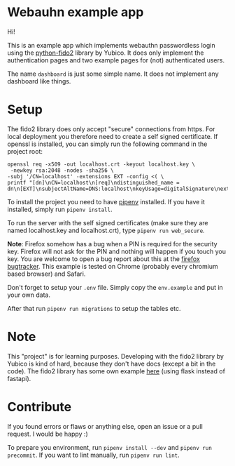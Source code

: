 # Webauhn example app

Hi!

This is an example app which implements webauthn passwordless login using the [python-fido2](https://github.com/Yubico/python-fido2) library by Yubico.
It does only implement the authentication pages and two example pages for (not) authenticated users.

The name ``dashboard`` is just some simple name. It does not implement any dashboard like things.

# Setup

The fido2 library does only accept "secure" connections from https. For local deployment you therefore need to create a self signed certificate. If openssl is installed, you can simply run the following command in the project root:
```
openssl req -x509 -out localhost.crt -keyout localhost.key \
 -newkey rsa:2048 -nodes -sha256 \
-subj '/CN=localhost' -extensions EXT -config <( \
printf "[dn]\nCN=localhost\n[req]\ndistinguished_name = dn\n[EXT]\nsubjectAltName=DNS:localhost\nkeyUsage=digitalSignature\nextendedKeyUsage=serverAuth")
```

To install the project you need to have [pipenv](https://github.com/pypa/pipenv) installed. If you have it installed, simply run ``pipenv install``.

To run the server with the self signed certificates (make sure they are named localhost.key and localhost.crt), type ``pipenv run web_secure``.

**Note**: Firefox somehow has a bug when a PIN is required for the security key. Firefox will not ask for the PIN and nothing will happen if you touch you key. You are welcome to open a bug report about this at the [firefox bugtracker](https://bugzilla.mozilla.org/home). This example is tested on Chrome (probably every chromium based browser) and Safari.

Don't forget to setup your ``.env`` file. Simply copy the ``env.example`` and put in your own data.

After that run ``pipenv run migrations`` to setup the tables etc.

# Note

This "project" is for learning purposes. Developing with the fido2 library by Yubico is kind of hard, because they don't have docs (except a bit in the code).
The fido2 library has some own example [here](https://github.com/Yubico/python-fido2/tree/master/examples) (using flask instead of fastapi).

# Contribute

If you found errors or flaws or anything else, open an issue or a pull request. I would be happy :)

To prepare you environment, run ``pipenv install --dev`` and ``pipenv run precommit``. If you want to lint manually, run ``pipenv run lint``.
